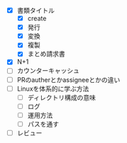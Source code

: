 - [x] 書類タイトル
	- [x] create
	- [x] 発行
	- [x] 変換
	- [x] 複製
	- [x] まとめ請求書
- [x] N+1
- [ ] カウンターキャッシュ
- [ ] PRのautherとかassigneeとかの違い
- [ ] Linuxを体系的に学ぶ方法
	- [ ] ディレクトリ構成の意味
	- [ ] ログ
	- [ ] 運用方法
	- [ ] パスを通す
- [ ] レビュー